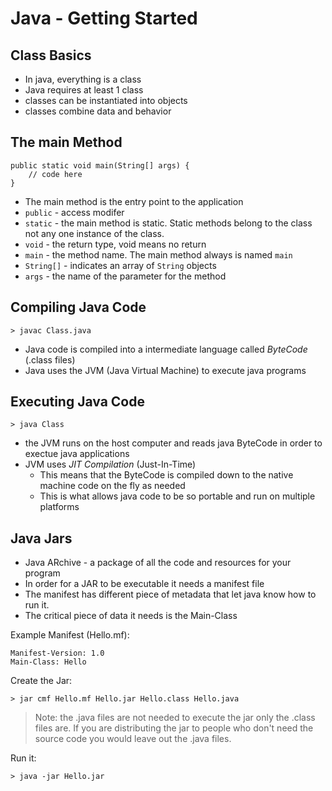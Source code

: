 # Java - Getting Started #

## Class Basics ##

* In java, everything is a class
* Java requires at least 1 class
* classes can be instantiated into objects
* classes combine data and behavior

## The main Method ##

```[java]
public static void main(String[] args) {
    // code here
}
```
* The main method is the entry point to the application
* `public` - access modifer
* `static` - the main method is static. Static methods belong to the class not any one instance of the class.
* `void` - the return type, void means no return
* `main` - the method name. The main method always is named `main`
* `String[]` - indicates an array of `String` objects
* `args` - the name of the parameter for the method

## Compiling Java Code ##

```
> javac Class.java
```
* Java code is compiled into a intermediate language called *ByteCode* (.class files)
* Java uses the JVM (Java Virtual Machine) to execute java programs

## Executing Java Code ##

```
> java Class
```

* the JVM runs on the host computer and reads java ByteCode in order to exectue java applications
* JVM uses *JIT Compilation* (Just-In-Time)
  * This means that the ByteCode is compiled down to the native machine code on the fly as needed
  * This is what allows java code to be so portable and run on multiple platforms

## Java Jars ##

* Java ARchive - a package of all the code and resources for your program
* In order for a JAR to be executable it needs a manifest file
* The manifest has different piece of metadata that let java know how to run it.
* The critical piece of data it needs is the Main-Class

Example Manifest (Hello.mf):
```
Manifest-Version: 1.0
Main-Class: Hello
```
Create the Jar:
```
> jar cmf Hello.mf Hello.jar Hello.class Hello.java
```
> Note: the .java files are not needed to execute the jar only the .class files are. If you are distributing the jar to people who don't need the source code you would leave out the .java files.

Run it:
```
> java -jar Hello.jar
```

